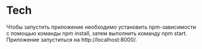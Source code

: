 # Tech

Чтобы запустить приложение необходимо установить npm-зависимости с помощью команды npm install, затем выполнить команду npm start. Приложение запуститься на http://localhost:8000/.